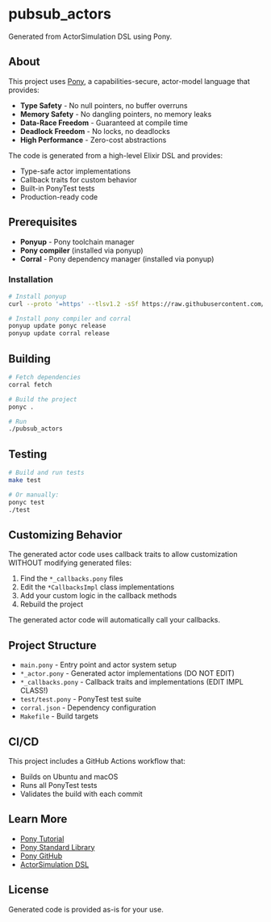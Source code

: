 # pubsub_actors

Generated from ActorSimulation DSL using Pony.

## About

This project uses [Pony](https://www.ponylang.io/), a capabilities-secure,
actor-model language that provides:

- **Type Safety** - No null pointers, no buffer overruns
- **Memory Safety** - No dangling pointers, no memory leaks
- **Data-Race Freedom** - Guaranteed at compile time
- **Deadlock Freedom** - No locks, no deadlocks
- **High Performance** - Zero-cost abstractions

The code is generated from a high-level Elixir DSL and provides:
- Type-safe actor implementations
- Callback traits for custom behavior
- Built-in PonyTest tests
- Production-ready code

## Prerequisites

- **Ponyup** - Pony toolchain manager
- **Pony compiler** (installed via ponyup)
- **Corral** - Pony dependency manager (installed via ponyup)

### Installation

```bash
# Install ponyup
curl --proto '=https' --tlsv1.2 -sSf https://raw.githubusercontent.com/ponylang/ponyup/latest-release/ponyup-init.sh | sh

# Install pony compiler and corral
ponyup update ponyc release
ponyup update corral release
```

## Building

```bash
# Fetch dependencies
corral fetch

# Build the project
ponyc .

# Run
./pubsub_actors
```

## Testing

```bash
# Build and run tests
make test

# Or manually:
ponyc test
./test
```

## Customizing Behavior

The generated actor code uses callback traits to allow customization WITHOUT
modifying generated files:

1. Find the `*_callbacks.pony` files
2. Edit the `*CallbacksImpl` class implementations
3. Add your custom logic in the callback methods
4. Rebuild the project

The generated actor code will automatically call your callbacks.

## Project Structure

- `main.pony` - Entry point and actor system setup
- `*_actor.pony` - Generated actor implementations (DO NOT EDIT)
- `*_callbacks.pony` - Callback traits and implementations (EDIT IMPL CLASS!)
- `test/test.pony` - PonyTest test suite
- `corral.json` - Dependency configuration
- `Makefile` - Build targets

## CI/CD

This project includes a GitHub Actions workflow that:
- Builds on Ubuntu and macOS
- Runs all PonyTest tests
- Validates the build with each commit

## Learn More

- [Pony Tutorial](https://tutorial.ponylang.io/)
- [Pony Standard Library](https://stdlib.ponylang.io/)
- [Pony GitHub](https://github.com/ponylang/ponyc)
- [ActorSimulation DSL](https://github.com/yourusername/gen_server_virtual_time)

## License

Generated code is provided as-is for your use.
